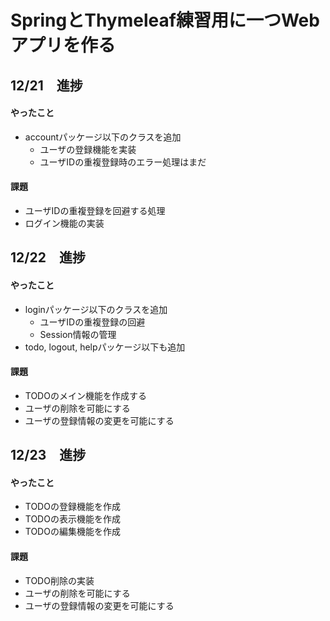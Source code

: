 # SpringとThymeleaf練習用に一つWebアプリを作る

## 12/21　進捗
#### やったこと
  - accountパッケージ以下のクラスを追加
    - ユーザの登録機能を実装
    - ユーザIDの重複登録時のエラー処理はまだ 
#### 課題
  - ユーザIDの重複登録を回避する処理
  - ログイン機能の実装

## 12/22　進捗
#### やったこと
  - loginパッケージ以下のクラスを追加
    - ユーザIDの重複登録の回避
    - Session情報の管理
  - todo, logout, helpパッケージ以下も追加
#### 課題
  - TODOのメイン機能を作成する
  - ユーザの削除を可能にする
  - ユーザの登録情報の変更を可能にする
  
## 12/23　進捗
#### やったこと
  - TODOの登録機能を作成
  - TODOの表示機能を作成
  - TODOの編集機能を作成
#### 課題
  - TODO削除の実装
  - ユーザの削除を可能にする
  - ユーザの登録情報の変更を可能にする